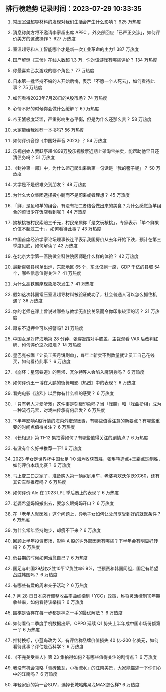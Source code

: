 
## 排行榜趋势 记录时间：2023-07-29 10:33:35
  
  1. 常压室温超导材料的发现对我们生活会产生什么影响？ 925 万热度
    
  2. 消息称美方将不邀请李家超出席 APEC ，外交部回应「已严正交涉」，如何评价美方的这波操作？ 627 万热度
    
  3. 室温超导和人工智能哪个才是新一次工业革命的主力? 387 万热度
    
  4. 国产解谜《三伏》在线人数超 1.3 万，你对该游戏有哪些评价？ 134 万热度
    
  5. 你最喜欢乙女游戏的哪个角色？ 77 万热度
    
  6. 日本第一批坚持不婚的人开始后悔，表示「不愿一个人死去」，如何看待此事？ 75 万热度
    
  7. 如何看待2023年7月28日的A股市场？ 74 万热度
    
  8. 心情不好的时候你会做什么缓解？ 60 万热度
    
  9. 帝王蟹极度泛滥，严重影响生态平衡，但是为什么还那么贵？ 58 万热度
    
  10. 大家能给我推荐一本书吗? 56 万热度
    
  11. 如何评价音综《中国好声音 2023》？ 54 万热度
    
  12. 乐视创始人贾跃亭超4899万股乐视股票近期上架淘宝拍卖，能帮助他早日还清债务吗？ 51 万热度
    
  13. 《封神第一部》中，为什么妲己爬出来后第一句话是「我的簪子呢」？ 50 万热度
    
  14. 大学是不是很难交到朋友？ 48 万热度
    
  15. 为什么大众集团选择投小鹏而不是蔚来或者理想？ 45 万热度
    
  16. 「鲜」是鱼和羊的组合，有没有把二者结合做出来的美食？为什么感觉鱼羊组合的菜很少在饭店看到呢？ 44 万热度
    
  17. 摘核桃被村民索赔三千元，村民亲属称「是文玩核桃」，专家表示「单个鲜果价值不超过二十」，如何看待此事？ 43 万热度
    
  18. 中国首席经济学家论坛理事长连平表示我国房价从去年开始下跌，预计在第三季度见底，如何解读？ 42 万热度
    
  19. 在北京大学第一医院做全科住院医师是什么样的体验？ 42 万热度
    
  20. 最新百强县榜单出炉，东部地区 65 个，东北仅剩一席，GDP 千亿的县域 54 个，哪些信息值得关注？ 41 万热度
    
  21. 为什么高铁霸座现象屡次发生？ 41 万热度
    
  22. 假如这次韩国常压室温超导材料被验证成功了，社会普通人可以怎么抓住机遇？ 36 万热度
    
  23. 你的老师在课上曾说过哪些与教学无直接关系而令你印象较深的话？ 21 万热度
    
  24. 房东不退押金可以报警吗? 21 万热度
    
  25. 中国女足对阵海地第 28 分钟，张睿蹬踏对手膝盖，主裁观看 VAR 后改判红牌，如何评价这次犯规？ 14 万热度
    
  26. 星巴克被曝「让员工买月饼刷单」，每年上新卖不到数量就让员工自己花钱买，如何看待此事？ 6 万热度
    
  27. 《崩坏：星穹铁道》的黑塔、瓦尔特等人会陷入魔阴身吗？ 6 万热度
    
  28. 如何评价王一博在大鹏的街舞电影《热烈》中的表现？ 6 万热度
    
  29. 看完电影《热烈》以后你有什么样的感受？ 6 万热度
    
  30. 「只有老人才爱听戏」这件事是刻板印象吗？当「戏腔」和「戏曲扮相」成为一种流行元素，对戏曲传承有何启发？ 6 万热度
    
  31. 下半年影响A股行情的海内外宏观因素，有哪些值得注意的新要点？有哪些重要的时间点值得关注？ 6 万热度
    
  32. 《长相思》第 11-12 集拍得如何？有哪些值得关注的剧情点？ 6 万热度
    
  33. 有没有什么好书推荐一下? 6 万热度
    
  34. 2023 年女足世界杯中国女足 1:0 海地收获首胜，张琳艳造点+王霜点球制胜，如何评价本场比赛？ 6 万热度
    
  35. 马上变三口之家了，准备购入第一辆家庭用车，老婆喜欢沃尔沃XC60，还有其它车型推荐吗？ 6 万热度
    
  36. 如何评价 Ale 在 2023 LPL 季后赛上的表现？ 6 万热度
    
  37. 老婆希望妈妈搬出去，要怎么跟妈妈开口？ 6 万热度
    
  38. 在「老年人就医难」这个问题上，异地子女如何让父母享受到好的就医条件？ 6 万热度
    
  39. 为什么常年坚持跑步，却瘦不下来？ 6 万热度
    
  40. 回顾上半年投资市场，影响 A 股的内外部因素有哪些？下半年会有明显好转吗？ 6 万热度
    
  41. 低谷期的时候如何治愈自己？ 6 万热度
    
  42. 国足与韩国29战仅2胜10平17负胜率6.9%，世预赛和韩国同组，国足有希望战胜韩国吗？ 6 万热度
    
  43. 有哪些有爱的周末亲子活动？ 6 万热度
    
  44. 7 月 28 日日本央行调整收益率曲线控制「YCC」政策，称将灵活控制10年期收益率，如何看待该举措？ 6 万热度
    
  45. 围棋是否存在每一步都是神之一手的最优解法？ 6 万热度
    
  46. 如何看待二季度手机数据出炉，OPPO 延续 Q1 势头上半年成中国市场份额第一？ 6 万热度
    
  47. 推特换标，小蓝鸟改为 X，有评估称品牌价值损失 40 亿-200 亿美元，如何看待此事？评估是否科学？ 6 万热度
    
  48. 《不完美受害人》第 23 集拍得如何？有哪些值得关注的剧情点？ 6 万热度
    
  49. 我没有机会领略「青砖黛瓦，小桥流水」的江南美景，大家能描述一下你们心中的江南吗？ 6 万热度
    
  50. 年轻家庭的第一台SUV，选择长城哈弗枭龙MAX怎么样? 6 万热度
    